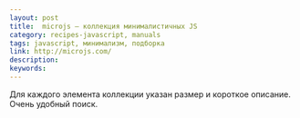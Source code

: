 ```yaml
---
layout: post
title:  microjs — коллекция минималистичных JS
category: recipes-javascript, manuals
tags: javascript, минимализм, подборка
link: http://microjs.com/
description:
keywords:
---
```


<p>Для каждого элемента коллекции указан размер и короткое описание. Очень удобный поиск.</p>
